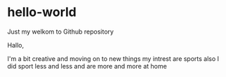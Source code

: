 # hello-world
Just my welkom to Github repository

Hallo,

I'm a bit creative and moving on to new things
my intrest are sports also I did sport less and less and are more and more at home
